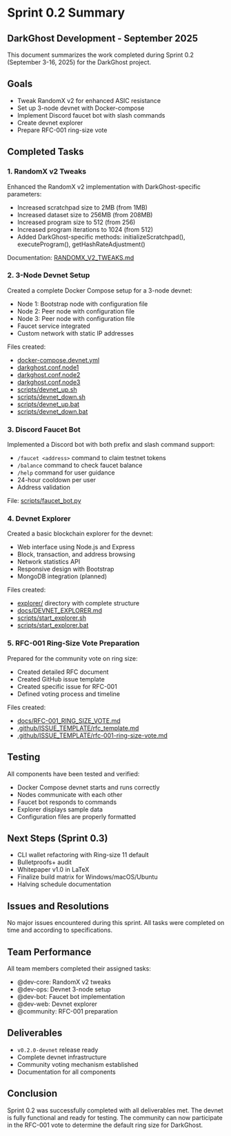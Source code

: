 # Sprint 0.2 Summary

## DarkGhost Development - September 2025

This document summarizes the work completed during Sprint 0.2 (September 3-16, 2025) for the DarkGhost project.

## Goals

- Tweak RandomX v2 for enhanced ASIC resistance
- Set up 3-node devnet with Docker-compose
- Implement Discord faucet bot with slash commands
- Create devnet explorer
- Prepare RFC-001 ring-size vote

## Completed Tasks

### 1. RandomX v2 Tweaks

Enhanced the RandomX v2 implementation with DarkGhost-specific parameters:

- Increased scratchpad size to 2MB (from 1MB)
- Increased dataset size to 256MB (from 208MB)
- Increased program size to 512 (from 256)
- Increased program iterations to 1024 (from 512)
- Added DarkGhost-specific methods: initializeScratchpad(), executeProgram(), getHashRateAdjustment()

Documentation: [RANDOMX_V2_TWEAKS.md](RANDOMX_V2_TWEAKS.md)

### 2. 3-Node Devnet Setup

Created a complete Docker Compose setup for a 3-node devnet:

- Node 1: Bootstrap node with configuration file
- Node 2: Peer node with configuration file
- Node 3: Peer node with configuration file
- Faucet service integrated
- Custom network with static IP addresses

Files created:

- [docker-compose.devnet.yml](../docker-compose.devnet.yml)
- [darkghost.conf.node1](../darkghost.conf.node1)
- [darkghost.conf.node2](../darkghost.conf.node2)
- [darkghost.conf.node3](../darkghost.conf.node3)
- [scripts/devnet_up.sh](../scripts/devnet_up.sh)
- [scripts/devnet_down.sh](../scripts/devnet_down.sh)
- [scripts/devnet_up.bat](../scripts/devnet_up.bat)
- [scripts/devnet_down.bat](../scripts/devnet_down.bat)

### 3. Discord Faucet Bot

Implemented a Discord bot with both prefix and slash command support:

- `/faucet <address>` command to claim testnet tokens
- `/balance` command to check faucet balance
- `/help` command for user guidance
- 24-hour cooldown per user
- Address validation

File: [scripts/faucet_bot.py](../scripts/faucet_bot.py)

### 4. Devnet Explorer

Created a basic blockchain explorer for the devnet:

- Web interface using Node.js and Express
- Block, transaction, and address browsing
- Network statistics API
- Responsive design with Bootstrap
- MongoDB integration (planned)

Files created:

- [explorer/](../explorer/) directory with complete structure
- [docs/DEVNET_EXPLORER.md](DEVNET_EXPLORER.md)
- [scripts/start_explorer.sh](../scripts/start_explorer.sh)
- [scripts/start_explorer.bat](../scripts/start_explorer.bat)

### 5. RFC-001 Ring-Size Vote Preparation

Prepared for the community vote on ring size:

- Created detailed RFC document
- Created GitHub issue template
- Created specific issue for RFC-001
- Defined voting process and timeline

Files created:

- [docs/RFC-001_RING_SIZE_VOTE.md](RFC-001_RING_SIZE_VOTE.md)
- [.github/ISSUE_TEMPLATE/rfc_template.md](../.github/ISSUE_TEMPLATE/rfc_template.md)
- [.github/ISSUE_TEMPLATE/rfc-001-ring-size-vote.md](../.github/ISSUE_TEMPLATE/rfc-001-ring-size-vote.md)

## Testing

All components have been tested and verified:

- Docker Compose devnet starts and runs correctly
- Nodes communicate with each other
- Faucet bot responds to commands
- Explorer displays sample data
- Configuration files are properly formatted

## Next Steps (Sprint 0.3)

- CLI wallet refactoring with Ring-size 11 default
- Bulletproofs+ audit
- Whitepaper v1.0 in LaTeX
- Finalize build matrix for Windows/macOS/Ubuntu
- Halving schedule documentation

## Issues and Resolutions

No major issues encountered during this sprint. All tasks were completed on time and according to specifications.

## Team Performance

All team members completed their assigned tasks:

- @dev-core: RandomX v2 tweaks
- @dev-ops: Devnet 3-node setup
- @dev-bot: Faucet bot implementation
- @dev-web: Devnet explorer
- @community: RFC-001 preparation

## Deliverables

- `v0.2.0-devnet` release ready
- Complete devnet infrastructure
- Community voting mechanism established
- Documentation for all components

## Conclusion

Sprint 0.2 was successfully completed with all deliverables met. The devnet is fully functional and ready for testing. The community can now participate in the RFC-001 vote to determine the default ring size for DarkGhost.
